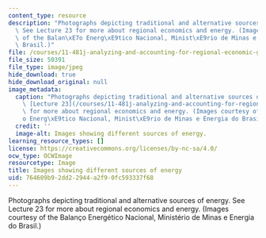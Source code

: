 ```yaml
---
content_type: resource
description: "Photographs depicting traditional and alternative sources of energy.\
  \ See Lecture 23 for more about regional economics and energy. (Images courtesy\
  \ of the Balan\xE7o Energ\xE9tico Nacional, Minist\xE9rio de Minas e Energia do\
  \ Brasil.)"
file: /courses/11-481j-analyzing-and-accounting-for-regional-economic-growth-spring-2009/764609b92dd22944a2f90fc593337f68_11-481js09.jpg
file_size: 50391
file_type: image/jpeg
hide_download: true
hide_download_original: null
image_metadata:
  caption: "Photographs depicting traditional and alternative sources of energy. See\
    \ [Lecture 23](/courses/11-481j-analyzing-and-accounting-for-regional-economic-growth-spring-2009/pages/lecture-notes)\
    \ for more about regional economics and energy. (Images courtesy of the Balan\xE7\
    o Energ\xE9tico Nacional, Minist\xE9rio de Minas e Energia do Brasil.)"
  credit: ''
  image-alt: Images showing different sources of energy.
learning_resource_types: []
license: https://creativecommons.org/licenses/by-nc-sa/4.0/
ocw_type: OCWImage
resourcetype: Image
title: Images showing different sources of energy
uid: 764609b9-2dd2-2944-a2f9-0fc593337f68
---
```

Photographs depicting traditional and alternative sources of energy. See Lecture 23 for more about regional economics and energy. (Images courtesy of the Balanço Energético Nacional, Ministério de Minas e Energia do Brasil.)